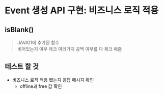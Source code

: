 # Event 생성 API 구현: 비즈니스 로직 적용
## isBlank()
> JAVA11에 추가된 함수  
> 비어있는지 여부 체크 여러가지 공백 여부를 다 체크 해줌  
## 테스트 할 것
- 비즈니스 로직 적용 됐는지 응답 메시지 확인
  - offline과 free 값 확인